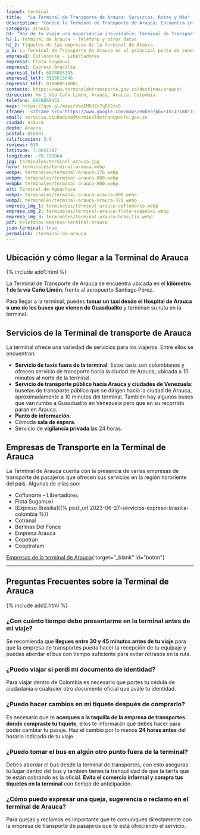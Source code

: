 ```yaml
---
layout: terminal
title:  "La Terminal de Transporte de Arauca: Servicios, Rutas y Más"
description: "Conoce la Terminal de Transporte de Arauca: Encuentra información sobre servicios, rutas y horarios. ¡Planifica tu viaje hoy!"
category: arauca
h1: "Haz de tu viaje una experiencia inolvidable: Terminal de Transporte de Arauca"
h2_1: Terminal de Arauca - Teléfono y otros datos
h2_2: Tiquetes de las empresas de la terminal de Arauca 
p_1: La Terminal de Transporte de Arauca es el principal punto de conexión para viajeros en Arauca, ofreciendo diversas rutas y servicios de calidad
empresa1: Coflonorte - Libertadores
empresa2: Flota Sugamuxi
empresa3: Expreso Brasilia
empresa1_telf: 6078853195
empresa2_telf: 3115615646
empresa3_telf: 018000518001
contacto: https://www.terminaldetransporte.gov.co/destinos/arauca/
direccion: Km 1 Vía Caño Limón, Arauca, Arauca, Colombia.
telefono: 6078850453 
maps: https://goo.gl/maps/vbzEMKHZx7qEXJxs5
iframe: '<iframe src="https://www.google.com/maps/embed?pb=!1m14!1m8!1m3!1d15838.12808567765!2d-70.733864!3d7.0641397!3m2!1i1024!2i768!4f13.1!3m3!1m2!1s0x8e6fea339d1f51af%3A0x94ce1c3315c67fab!2sTerminal%20de%20Transportes%20Arauca!5e0!3m2!1ses-419!2sco!4v1689986726635!5m2!1ses-419!2sco" width="100%" height="450" style="border:0;" allowfullscreen="" loading="lazy" referrerpolicy="no-referrer-when-downgrade"></iframe>'
email: servicio.ciudadano@terminaldetransporte.gov.co
ciudad: Arauca 
depto: Arauca 
postal: 810001
calificacion: 3.9
reviews: 630
latitude: 7.0641397
longitude: -70.733864
jpg: terminales/terminal-arauca.jpg
hero: terminales/terminal-arauca.webp
webps: terminales/terminal-arauca-376.webp
webpm: terminales/terminal-arauca-600.webp
webpb: terminales/terminal-arauca-800.webp
alt: Terminal de Aguachica
webp1: terminales/terminal-arauca-arauca-600.webp
webp2: terminales/terminal-arauca-arauca-376.webp
empresa_img_1: terminales/terminal-arauca-coflonorte.webp
empresa_img_2: terminales/terminal-arauca-flota-sugamuxi.webp
empresa_img_3: terminales/terminal-arauca-brasilia.webp
pdf: telefonos-empresa-terminal-arauca
json-terminal: true
permalink: /terminal-de-arauca
---
```

## Ubicación y cómo llegar a la Terminal de Arauca

{% include add1.html %}

La Terminal de Transporte de Arauca se encuentra ubicada en el **kilómetro 1 de la vía Caño Limón**, frente al aeropuerto Santiago Pérez.

Para llegar a la terminal, puedes **tomar un taxi desde el Hospital de Arauca o uno de los buses que vienen de Guasdualito** y terminan su ruta en la terminal.

## Servicios de la Terminal de transporte de Arauca

La terminal ofrece una variedad de servicios para los viajeros. Entre ellos se encuentran:

- **Servicio de taxis fuera de la terminal**: Estos taxis son colombianos y ofrecen servicio de transporte hacia la ciudad de Arauca, ubicada a 10 minutos al norte de la terminal.
- **Servicio de transporte público hacia Arauca y ciudades de Venezuela**: busetas de transporte público que se dirigen hacia la ciudad de Arauca, aproximadamente a 10 minutos del terminal. También hay algunos buses que van rumbo a Guasdualito en Venezuela pero que en su recorrido paran en Arauca.
- **Punto de información**.
- Cómoda **sala de espera**.
- Servicio de **vigilancia privada** las 24 horas.

## Empresas de Transporte en la Terminal de Arauca

La Terminal de Arauca cuenta con la presencia de varias empresas de transporte de pasajeros que ofrecen sus servicios en la región nororiente del país. Algunas de ellas son:

- Coflonorte – Libertadores
- Flota Sugamuxi
- [Expreso Brasilia]({% post_url 2023-06-27-servicios-expreso-brasilia-colombia %})
- Cotranal
- Berlinas Del Fonce
- Empresa Arauca
- Copetran
- Cooptratam

[Empresas de la terminal de Arauca]({{page.url}}/{{page.pdf}}){:target="_blank" id="boton"}

----

## Preguntas Frecuentes sobre la Terminal de Arauca

{% include add2.html %}

### ¿Con cuánto tiempo debo presentarme en la terminal antes de mi viaje?

Se recomienda que **llegues entre 30 y 45 minutos antes de tu viaje** para que la empresa de transportes pueda hacer la recepción de tu equipaje y puedas abordar el bus con tiempo suficiente para evitar retrasos en la ruta.

### ¿Puedo viajar si perdí mi documento de identidad?

Para viajar dentro de Colombia es necesario que portes tu cédula de ciudadanía o cualquier otro documento oficial que avale tu identidad.

### ¿Puedo hacer cambios en mi tiquete después de comprarlo?

Es necesario que te **acerques a la taquilla de la empresa de transportes donde compraste tu tiquete**, ellos te informarán qué debes hacer para poder cambiar tu pasaje. Haz el cambio por lo menos **24 horas antes** del horario indicado de tu viaje.

### ¿Puedo tomar el bus en algún otro punto fuera de la terminal?

Debes abordar el bus desde la terminal de transportes, con esto aseguras tu lugar dentro del bus y también tienes la tranquilidad de que la tarifa que te están cobrando es la oficial. **Evita el comercio informal y compra tus tiquetes en la terminal** con tiempo de anticipación.

### ¿Cómo puedo expresar una queja, sugerencia o reclamo en el terminal de Arauca?

Para quejas y reclamos es importante que te comuniques directamente con la empresa de transporte de pasajeros que te está ofreciendo el servicio.
